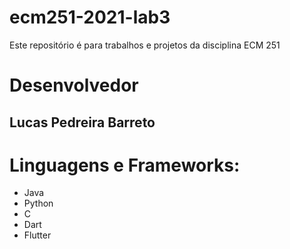 # ecm251-2021-lab3
Este repositório é para trabalhos e projetos da disciplina ECM 251

# Desenvolvedor
## Lucas Pedreira Barreto

# Linguagens e Frameworks:
- Java
- Python
- C
- Dart
- Flutter
